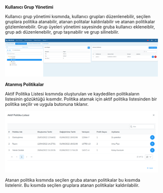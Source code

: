 **Kullanıcı Grup Yönetimi**

Kullanıcı grup yönetimi kısmında, kullanıcı grupları düzenlenebilir, seçilen gruplara politika atanabilir, atanan 
politalar kaldırılabilir ve atanan politikalar gözlemlenebilir.
Grup üyeleri yönetimi sayesinde gruba kullanıcı ekleneiblir, grup adı düzenlenebilir, grup taşınabilir 
ve grup silinebilir.


[![Kullanıcı Grup Yönetimi](../images/userGroupManagement/userGroupManagement.png)](../images/userGroupManagement/userGroupManagement.png)


**Atanmış Politikalar**

Aktif Politika Listesi kısmında oluşturulan ve kaydedilen politikaların listesinin gözüktüğü kısımdır.
Politika atamak için aktif politika listesinden bir politika seçilir ve uygula butonuna tıklanır.

[![Kullanıcı Grup Yönetimi](../images/userGroupManagement/activePolicyList.png)](../images/userGroupManagement/activePolicyList.png)

Atanan politika kısmında seçilen gruba atanan politikalar bu kısımda listelenir. Bu kısımda seçilen 
gruplara atanan politikalar kaldırılabilir.
<link href=/lider3.0/assets/style.css rel=stylesheet></link>
